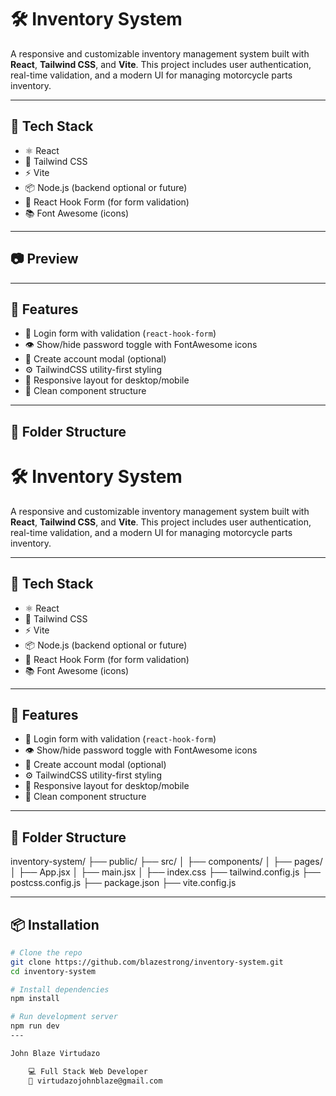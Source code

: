 # 🛠 Inventory System

A responsive and customizable inventory management system built with **React**, **Tailwind CSS**, and **Vite**. This project includes user authentication, real-time validation, and a modern UI for managing motorcycle parts inventory.

---

## 🚀 Tech Stack

- ⚛️ React
- 🎨 Tailwind CSS
- ⚡ Vite
- 📦 Node.js (backend optional or future)
- 🧪 React Hook Form (for form validation)
- 📚 Font Awesome (icons)

---

## 📷 Preview

---

## 🧰 Features

- 🔐 Login form with validation (`react-hook-form`)
- 👁 Show/hide password toggle with FontAwesome icons
- 🧾 Create account modal (optional)
- ⚙️ TailwindCSS utility-first styling
- 📱 Responsive layout for desktop/mobile
- 🧼 Clean component structure

---

## 📁 Folder Structure

# 🛠 Inventory System

A responsive and customizable inventory management system built with **React**, **Tailwind CSS**, and **Vite**. This project includes user authentication, real-time validation, and a modern UI for managing motorcycle parts inventory.

---

## 🚀 Tech Stack

- ⚛️ React
- 🎨 Tailwind CSS
- ⚡ Vite
- 📦 Node.js (backend optional or future)
- 🧪 React Hook Form (for form validation)
- 📚 Font Awesome (icons)
---

## 🧰 Features

- 🔐 Login form with validation (`react-hook-form`)
- 👁 Show/hide password toggle with FontAwesome icons
- 🧾 Create account modal (optional)
- ⚙️ TailwindCSS utility-first styling
- 📱 Responsive layout for desktop/mobile
- 🧼 Clean component structure

---

## 📁 Folder Structure

inventory-system/
├── public/
├── src/
│ ├── components/
│ ├── pages/
│ ├── App.jsx
│ ├── main.jsx
│ ├── index.css
├── tailwind.config.js
├── postcss.config.js
├── package.json
├── vite.config.js


---

## 📦 Installation

```bash
# Clone the repo
git clone https://github.com/blazestrong/inventory-system.git
cd inventory-system

# Install dependencies
npm install

# Run development server
npm run dev
---

John Blaze Virtudazo

    💻 Full Stack Web Developer
    📧 virtudazojohnblaze@gmail.com
